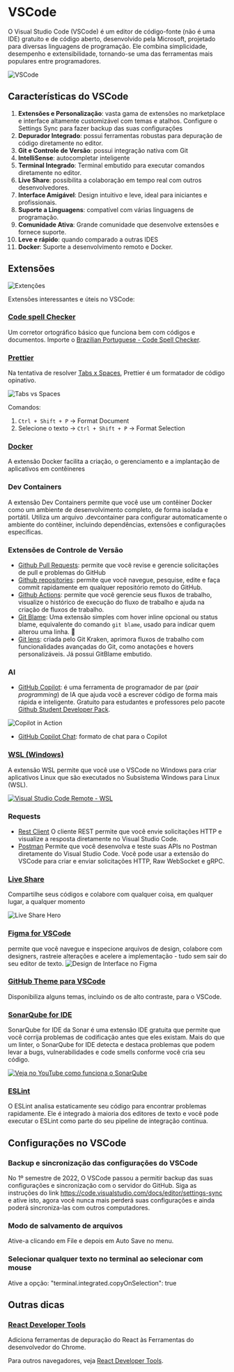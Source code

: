 # VSCode
O Visual Studio Code (VSCode) é um editor de código-fonte (não é uma IDE) gratuito e de código aberto, desenvolvido pela Microsoft, projetado para diversas linguagens de programação. Ele combina simplicidade, desempenho e extensibilidade, tornando-se uma das ferramentas mais populares entre programadores.

![VSCode](images/vscode.jpg)

## Características do VSCode

1. **Extensões e Personalização**: vasta gama de extensões no marketplace e interface altamente customizável com temas e atalhos. Configure o Settings Sync para fazer backup das suas configurações
2. **Depurador Integrado**: possui ferramentas robustas para depuração de código diretamente no editor.
3. **Git e Controle de Versão**: possui integração nativa com Git  
4. **IntelliSense**: autocompletar inteligente  
5. **Terminal Integrado**: Terminal embutido para executar comandos diretamente no editor. 
6. **Live Share**: possibilita a colaboração em tempo real com outros desenvolvedores.
7. **Interface Amigável**: Design intuitivo e leve, ideal para iniciantes e profissionais.
8. **Suporte a Linguagens**: compatível com várias linguagens de programação.
9.  **Comunidade Ativa**: Grande comunidade que desenvolve extensões e fornece suporte.
10. **Leve e rápido**: quando comparado a outras IDES
11. **Docker**: Suporte a desenvolvimento remoto e Docker.

## Extensões

![Extenções](images/extensions.jpg)

Extensões interessantes e úteis no VSCode:

### [Code spell Checker](https://marketplace.visualstudio.com/items?itemName=streetsidesoftware.code-spell-checker)
Um corretor ortográfico básico que funciona bem com códigos e documentos. Importe o [Brazilian Portuguese - Code Spell Checker](https://marketplace.visualstudio.com/items?itemName=streetsidesoftware.code-spell-checker-portuguese-brazilian). 

### [Prettier](https://marketplace.visualstudio.com/items?itemName=esbenp.prettier-vscode)
Na tentativa de resolver [Tabs x Spaces](https://www.youtube.com/watch?v=oRva7UxGQDw), Prettier é um formatador de código opinativo.

![Tabs vs Spaces](https://media.crystallize.com/crystallize_marketing/images/648_developer_comics_tabs_vs_spaces.jpg)

Comandos:
1. `Ctrl + Shift + P` -> Format Document 
2. Selecione o texto -> `Ctrl + Shift + P` -> Format Selection

### [Docker](https://marketplace.visualstudio.com/items?itemName=ms-azuretools.vscode-docker)
A extensão Docker facilita a criação, o gerenciamento e a implantação de aplicativos em contêineres

### Dev Containers
A extensão Dev Containers permite que você use um contêiner Docker como um ambiente de desenvolvimento completo, de forma isolada e portátil. Utiliza um arquivo .devcontainer para configurar automaticamente o ambiente do contêiner, incluindo dependências, extensões e configurações específicas.

### Extensões de Controle de Versão
* [Github Pull Requests](https://marketplace.visualstudio.com/items?itemName=GitHub.vscode-pull-request-github): permite que você revise e gerencie solicitações de pull e problemas do GitHub
* [Github repositories](https://marketplace.visualstudio.com/items?itemName=GitHub.remotehub): permite que você navegue, pesquise, edite e faça commit rapidamente em qualquer repositório remoto do GitHub.
* [Github Actions](https://marketplace.visualstudio.com/items?itemName=GitHub.vscode-github-actions): permite que você gerencie seus fluxos de trabalho, visualize o histórico de execução do fluxo de trabalho e ajuda na criação de fluxos de trabalho.
* [Git Blame](https://marketplace.visualstudio.com/items?itemName=solomonkinard.git-blame): Uma extensão simples com hover inline opcional ou status blame, equivalente do comando `git blame`, usado para indicar quem alterou uma linha. 📸
* [Git lens](https://marketplace.visualstudio.com/items?itemName=eamodio.gitlens): criada pelo Git Kraken, aprimora fluxos de trabalho com funcionalidades avançadas do Git, como anotações e hovers personalizáveis. Já possui GitBlame embutido.

### AI
* [GitHub Copilot](https://marketplace.visualstudio.com/items?itemName=GitHub.copilot): é uma ferramenta de programador de par (*pair programming*) de IA que ajuda você a escrever código de forma mais rápida e inteligente. Gratuito para estudantes e professores pelo pacote [Github Student Developer Pack](https://education.github.com/pack).

![Copilot in Action](https://github.com/microsoft/vscode-copilot-release/blob/main/images/readme-gif.gif?raw=true)

* [GitHub Copilot Chat](https://marketplace.visualstudio.com/items?itemName=GitHub.copilot-chat): formato de chat para o Copilot

### [WSL (Windows)](https://marketplace.visualstudio.com/items?itemName=ms-vscode-remote.remote-wsl)
A extensão WSL permite que você use o VSCode no Windows para criar aplicativos Linux que são executados no Subsistema Windows para Linux (WSL).

[![Visual Studio Code Remote - WSL](https://microsoft.github.io/vscode-remote-release/images/remote-wsl-open-code.gif)](https://microsoft.github.io/vscode-remote-release/images/remote-wsl-open-code.gif)

### Requests
* [Rest Client](https://marketplace.visualstudio.com/items?itemName=humao.rest-client)
O cliente REST permite que você envie solicitações HTTP e visualize a resposta diretamente no Visual Studio Code.
* [Postman](https://marketplace.visualstudio.com/items?itemName=humao.rest-client)
Permite que você desenvolva e teste suas APIs no Postman diretamente do Visual Studio Code. Você pode usar a extensão do VSCode para criar e enviar solicitações HTTP, Raw WebSocket e gRPC.


### [Live Share](https://visualstudio.microsoft.com/pt-br/services/live-share/)
Compartilhe seus códigos e colabore com qualquer coisa, em qualquer lugar, a qualquer momento

![Live Share Hero](https://visualstudio.microsoft.com/wp-content/uploads/2023/02/liveshare-hero-optimized.png)

### [Figma for VSCode](https://marketplace.visualstudio.com/items?itemName=figma.figma-vscode-extension)
permite que você navegue e inspecione arquivos de design, colabore com designers, rastreie alterações e acelere a implementação - tudo sem sair do seu editor de texto.
![Design de Interface no Figma](https://static.figma.com/uploads/a4510b0ae063e1ae709281f30ef95f974299e6b5)


### [GitHub Theme para VSCode](https://marketplace.visualstudio.com/items?itemName=GitHub.github-vscode-theme)
Disponibiliza alguns temas, incluindo os de alto contraste, para o VSCode.

### [SonarQube for IDE](https://marketplace.visualstudio.com/items?itemName=SonarSource.sonarlint-vscode)
SonarQube for IDE da Sonar é uma extensão IDE gratuita que permite que você corrija problemas de codificação antes que eles existam. Mais do que um linter, o SonarQube for IDE detecta e destaca problemas que podem levar a bugs, vulnerabilidades e code smells conforme você cria seu código.

[![Veja no YouTube como funciona o SonarQube](https://img.youtube.com/vi/Ks4Slmzb1qY/0.jpg)](https://www.youtube.com/watch?v=Ks4Slmzb1qY&ab_channel=Sonar)

### [ESLint](https://marketplace.visualstudio.com/items?itemName=dbaeumer.vscode-eslint)
O ESLint analisa estaticamente seu código para encontrar problemas rapidamente. Ele é integrado à maioria dos editores de texto e você pode executar o ESLint como parte do seu pipeline de integração contínua.


## Configurações no VSCode

### Backup e sincronização das configurações do VSCode
No 1º semestre de 2022, O VSCode passou a permitir backup das suas configurações e sincronização com o servidor do GitHub. Siga as instruções do link https://code.visualstudio.com/docs/editor/settings-sync e ative isto, agora você nunca mais perderá suas configurações e ainda poderá sincroniza-las com outros computadores.

### Modo de salvamento de arquivos
Ative-a clicando em File e depois em Auto Save no menu.

### Selecionar qualquer texto no terminal ao selecionar com mouse
Ative a opção: "terminal.integrated.copyOnSelection": true


## Outras dicas

### [React Developer Tools](https://chromewebstore.google.com/detail/react-developer-tools/fmkadmapgofadopljbjfkapdkoienihi)
Adiciona ferramentas de depuração do React às Ferramentas do desenvolvedor do Chrome.

Para outros navegadores, veja [React Developer Tools](https://pt-br.react.dev/learn/react-developer-tools).

 